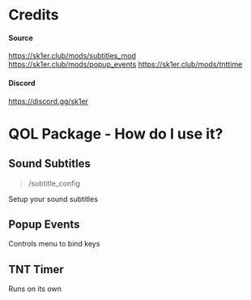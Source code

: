 # Credits

#### Source
https://sk1er.club/mods/subtitles_mod
https://sk1er.club/mods/popup_events
https://sk1er.club/mods/tnttime

#### Discord
https://discord.gg/sk1er

# QOL Package - How do I use it?

## Sound Subtitles

> /subtitle_config

Setup your sound subtitles

## Popup Events

Controls menu to bind keys

## TNT Timer

Runs on its own
